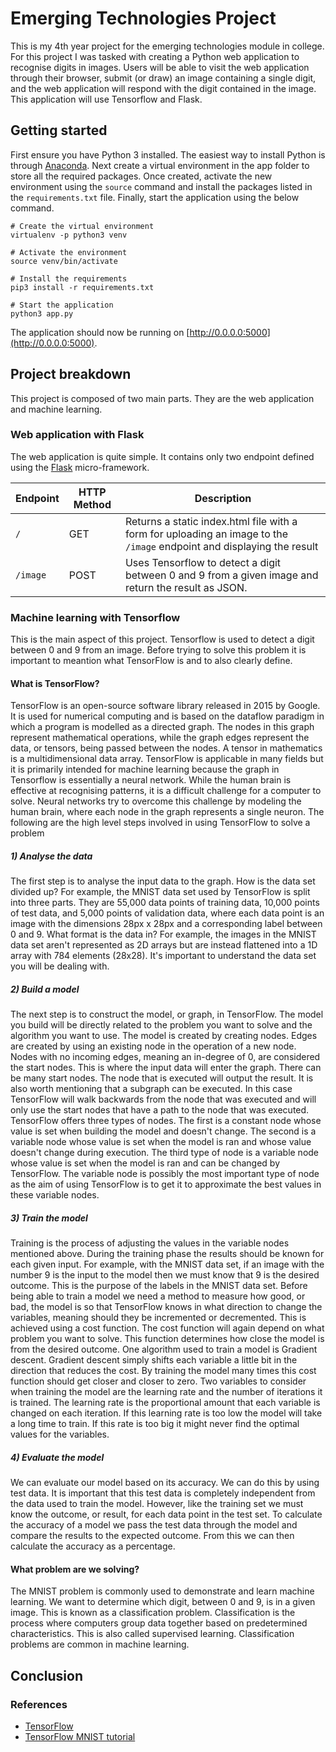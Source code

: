 # Emerging Technologies Project
This is my 4th year project for the emerging technologies module in college. For this project I was tasked with creating a Python web application to recognise digits in images. Users will be able to visit the web application through their browser, submit (or draw) an image containing a single digit, and the web application will respond with the digit contained in the image. This application will use Tensorflow and Flask.

## Getting started
First ensure you have Python 3 installed. The easiest way to install Python is through [Anaconda](https://www.anaconda.com/downloads). Next create a virtual environment in the app folder to store all the required packages. Once created, activate the new environment using the `source` command and install the packages listed in the `requirements.txt` file. Finally, start the application using the below command.

```
# Create the virtual environment
virtualenv -p python3 venv

# Activate the environment
source venv/bin/activate

# Install the requirements
pip3 install -r requirements.txt

# Start the application
python3 app.py
```

The application should now be running on [http://0.0.0.0:5000](http://0.0.0.0:5000).

## Project breakdown
This project is composed of two main parts. They are the web application and machine learning.

### Web application with Flask
The web application is quite simple. It contains only two endpoint defined using the [Flask](http://flask.pocoo.org/) micro-framework.

| Endpoint | HTTP Method | Description |
|----------|-------------|-------------|
| `/`      | GET         | Returns a static index.html file with a form for uploading an image to the `/image` endpoint and displaying the result |
| `/image` | POST        | Uses Tensorflow to detect a digit between 0 and 9 from a given image and return the result as JSON. |

### Machine learning with Tensorflow
This is the main aspect of this project. Tensorflow is used to detect a digit between 0 and 9 from an image. Before trying to solve this problem it is important to meantion what TensorFlow is and to also clearly define. 

#### What is TensorFlow?
TensorFlow is an open-source software library released in 2015 by Google. It is used for numerical computing and is based on the dataflow paradigm in which a program is modelled as a directed graph. The nodes in this graph represent mathematical operations, while the graph edges represent the data, or tensors, being passed between the nodes. A tensor in mathematics is a multidimensional data array. TensorFlow is applicable in many fields but it is primarily intended for machine learning because the graph in Tensorflow is essentially a neural network. While the human brain is effective at recognising patterns, it is a difficult challenge for a computer to solve. Neural networks try to overcome this challenge by modeling the human brain, where each node in the graph represents a single neuron. The following are the high level steps involved in using TensorFlow to solve a problem

##### 1) Analyse the data
The first step is to analyse the input data to the graph. How is the data set divided up? For example, the MNIST data set used by TensorFlow is split into three parts. They are 55,000 data points of training data, 10,000 points of test data, and 5,000 points of validation data, where each data point is an image with the dimensions 28px x 28px and a corresponding label between 0 and 9. What format is the data in? For example, the images in the MNIST data set aren't represented as 2D arrays but are instead flattened into a 1D array with 784 elements (28x28). It's important to understand the data set you will be dealing with.

##### 2) Build a model
The next step is to construct the model, or graph, in TensorFlow. The model you build will be directly related to the problem you want to solve and the algorithm you want to use. The model is created by creating nodes. Edges are created by using an existing node in the operation of a new node. Nodes with no incoming edges, meaning an in-degree of 0, are considered the start nodes. This is where the input data will enter the graph. There can be many start nodes. The node that is executed will output the result. It is also worth mentioning that a subgraph can be executed. In this case TensorFlow will walk backwards from the node that was executed and will only use the start nodes that have a path to the node that was executed. TensorFlow offers three types of nodes. The first is a constant node whose value is set when building the model and doesn't change. The second is a variable node whose value is set when the model is ran and whose value doesn't change during execution. The third type of node is a variable node whose value is set when the model is ran and can be changed by TensorFlow. The variable node is possibly the most important type of node as the aim of using TensorFlow is to get it to approximate the best values in these variable nodes.

##### 3) Train the model
Training is the process of adjusting the values in the variable nodes mentioned above. During the training phase the results should be known for each given input. For example, with the MNIST data set, if an image with the number 9 is the input to the model then we must know that 9 is the desired outcome. This is the purpose of the labels in the MNIST data set. Before being able to train a model we need a method to measure how good, or bad, the model is so that TensorFlow knows in what direction to change the variables, meaning should they be incremented or decremented. This is achieved using a cost function. The cost function will again depend on what problem you want to solve. This function determines how close the model is from the desired outcome. One algorithm used to train a model is Gradient descent. Gradient descent simply shifts each variable a little bit in the direction that reduces the cost. By training the model many times this cost function should get closer and closer to zero. Two variables to consider when training the model are the learning rate and the number of iterations it is trained. The learning rate is the proportional amount that each variable is changed on each iteration. If this learning rate is too low the model will take a long time to train. If this rate is too big it might never find the optimal values for the variables.

##### 4) Evaluate the model
We can evaluate our model based on its accuracy. We can do this by using test data. It is important that this test data is completely independent from the data used to train the model. However, like the training set we must know the outcome, or result, for each data point in the test set. To calculate the accuracy of a model we pass the test data through the model and compare the results to the expected outcome. From this we can then calculate the accuracy as a percentage.

#### What problem are we solving?
The MNIST problem is commonly used to demonstrate and learn machine learning. We want to determine which digit, between 0 and 9, is in a given image. This is known as a classification problem. Classification is the process where computers group data together based on predetermined characteristics. This is also called supervised learning. Classification problems are common in machine learning.

## Conclusion

### References
+ [TensorFlow](https://www.tensorflow.org/)
+ [TensorFlow MNIST tutorial](https://www.tensorflow.org/get_started/mnist/beginners)
